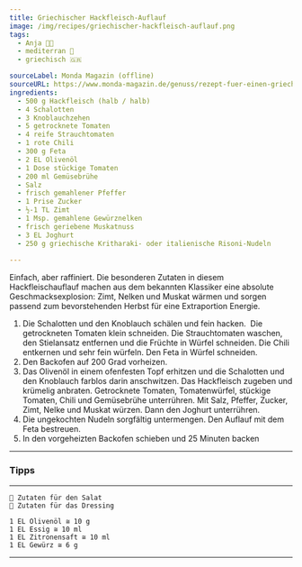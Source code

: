 ```yaml
---
title: Griechischer Hackfleisch-Auflauf
image: /img/recipes/griechischer-hackfleisch-auflauf.png
tags:
  - Anja 👩‍🍳
  - mediterran 🌊
  - griechisch 🇬🇷

sourceLabel: Monda Magazin (offline)
sourceURL: https://www.monda-magazin.de/genuss/rezept-fuer-einen-griechischen-hackfleischauflauf
ingredients:
  - 500 g Hackfleisch (halb / halb) 
  - 4 Schalotten 
  - 3 Knoblauchzehen 
  - 5 getrocknete Tomaten 
  - 4 reife Strauchtomaten 
  - 1 rote Chili 
  - 300 g Feta 
  - 2 EL Olivenöl 
  - 1 Dose stückige Tomaten 
  - 200 ml Gemüsebrühe 
  - Salz 
  - frisch gemahlener Pfeffer 
  - 1 Prise Zucker 
  - ½-1 TL Zimt 
  - 1 Msp. gemahlene Gewürznelken 
  - frisch geriebene Muskatnuss 
  - 3 EL Joghurt 
  - 250 g griechische Kritharaki- oder italienische Risoni-Nudeln 
 
---
```


Einfach, aber raffiniert. Die besonderen Zutaten in diesem Hackfleischauflauf 
machen aus dem bekannten Klassiker eine absolute Geschmacksexplosion: 
Zimt, Nelken und Muskat wärmen und sorgen passend zum bevorstehenden 
Herbst für eine Extraportion Energie.

1. Die Schalotten und den Knoblauch schälen und fein hacken. 
   Die getrockneten Tomaten klein schneiden. Die Strauchtomaten waschen, 
   den Stielansatz entfernen und die Früchte in Würfel schneiden. Die 
   Chili entkernen und sehr fein würfeln. Den Feta in Würfel schneiden.
2. Den Backofen auf 200 Grad vorheizen.
3. Das Olivenöl in einem ofenfesten Topf erhitzen und die Schalotten 
   und den Knoblauch farblos darin anschwitzen. Das Hackfleisch zugeben 
   und krümelig anbraten. Getrocknete Tomaten, Tomatenwürfel, stückige 
   Tomaten, Chili und Gemüsebrühe unterrühren. Mit Salz, Pfeffer, Zucker, 
   Zimt, Nelke und Muskat würzen. Dann den Joghurt unterrühren.
4. Die ungekochten Nudeln sorgfältig untermengen. Den Auflauf mit dem Feta bestreuen.
5. In den vorgeheizten Backofen schieben und 25 Minuten backen

<p></p>

***

### Tipps

***
    🥗 Zutaten für den Salat
    🧂 Zutaten für das Dressing

    1 EL Olivenöl ≅ 10 g
    1 EL Essig ≅ 10 ml
    1 EL Zitronensaft ≅ 10 ml
    1 EL Gewürz ≅ 6 g
***
